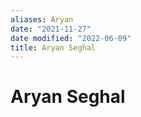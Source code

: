 ```yaml
---
aliases: Aryan
date: "2021-11-27"
date modified: "2022-06-09"
title: Aryan Seghal
---
```


# Aryan Seghal
